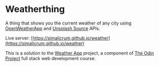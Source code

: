 # Weatherthing

A thing that shows you the current weather of any city using [OpenWeatherApp](https://openweathermap.org/) and [Unsplash Source](https://source.unsplash.com/) APIs. 

Live server: [https://simalicrum.github.io/weather](https://simalicrum.github.io/weather)

This is a solution to the [Weather App](https://www.theodinproject.com/courses/javascript/lessons/weather-app) project, a component of [The Odin Project](https://www.theodinproject.com/) full stack web development course.

